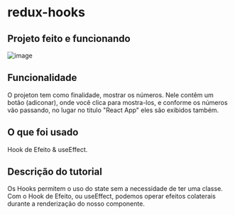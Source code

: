 # redux-hooks

## Projeto feito e funcionando
![image](https://user-images.githubusercontent.com/71889111/114879608-bd09d600-9dd7-11eb-82f3-ce9fba184e27.png)

## Funcionalidade
O projeton tem como finalidade, mostrar os números. Nele contêm um botão (adiconar), onde você clica para mostra-los, e conforme os números vão passando, no lugar no titulo "React App" eles são exibidos também. 

## O que foi usado
Hook de Efeito & useEffect.

## Descrição do tutorial
Os Hooks permitem o uso do state sem a necessidade de ter uma classe. Com o Hook de Efeito, ou useEffect,  podemos operar efeitos colaterais durante a renderização do nosso componente.
